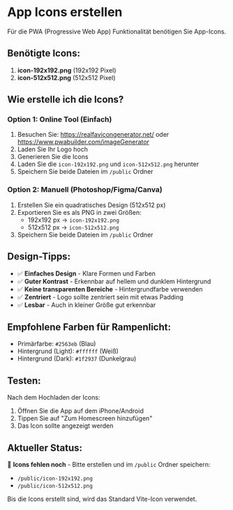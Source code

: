 # App Icons erstellen

Für die PWA (Progressive Web App) Funktionalität benötigen Sie App-Icons.

## Benötigte Icons:

1. **icon-192x192.png** (192x192 Pixel)
2. **icon-512x512.png** (512x512 Pixel)

## Wie erstelle ich die Icons?

### Option 1: Online Tool (Einfach)
1. Besuchen Sie: https://realfavicongenerator.net/ oder https://www.pwabuilder.com/imageGenerator
2. Laden Sie Ihr Logo hoch
3. Generieren Sie die Icons
4. Laden Sie die `icon-192x192.png` und `icon-512x512.png` herunter
5. Speichern Sie beide Dateien im `/public` Ordner

### Option 2: Manuell (Photoshop/Figma/Canva)
1. Erstellen Sie ein quadratisches Design (512x512 px)
2. Exportieren Sie es als PNG in zwei Größen:
   - 192x192 px → `icon-192x192.png`
   - 512x512 px → `icon-512x512.png`
3. Speichern Sie beide Dateien im `/public` Ordner

## Design-Tipps:

- ✅ **Einfaches Design** - Klare Formen und Farben
- ✅ **Guter Kontrast** - Erkennbar auf hellem und dunklem Hintergrund
- ✅ **Keine transparenten Bereiche** - Hintergrundfarbe verwenden
- ✅ **Zentriert** - Logo sollte zentriert sein mit etwas Padding
- ✅ **Lesbar** - Auch in kleiner Größe gut erkennbar

## Empfohlene Farben für Rampenlicht:

- Primärfarbe: `#2563eb` (Blau)
- Hintergrund (Light): `#ffffff` (Weiß)
- Hintergrund (Dark): `#1f2937` (Dunkelgrau)

## Testen:

Nach dem Hochladen der Icons:
1. Öffnen Sie die App auf dem iPhone/Android
2. Tippen Sie auf "Zum Homescreen hinzufügen"
3. Das Icon sollte angezeigt werden

## Aktueller Status:

🔴 **Icons fehlen noch** - Bitte erstellen und im `/public` Ordner speichern:
   - `/public/icon-192x192.png`
   - `/public/icon-512x512.png`

Bis die Icons erstellt sind, wird das Standard Vite-Icon verwendet.

